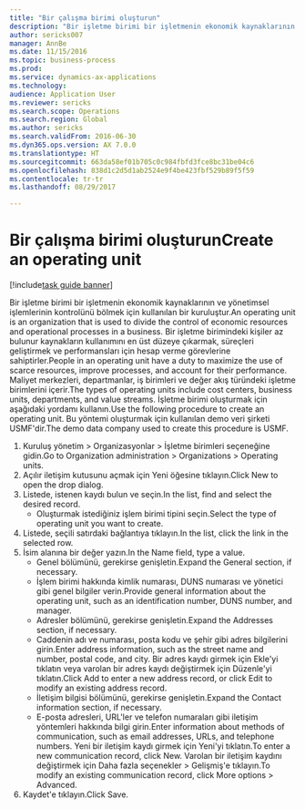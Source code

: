 ```yaml
--- 
title: "Bir çalışma birimi oluşturun"
description: "Bir işletme birimi bir işletmenin ekonomik kaynaklarının ve yönetimsel işlemlerinin kontrolünü bölmek için kullanılan bir kuruluştur."
author: sericks007
manager: AnnBe
ms.date: 11/15/2016
ms.topic: business-process
ms.prod: 
ms.service: dynamics-ax-applications
ms.technology: 
audience: Application User
ms.reviewer: sericks
ms.search.scope: Operations
ms.search.region: Global
ms.author: sericks
ms.search.validFrom: 2016-06-30
ms.dyn365.ops.version: AX 7.0.0
ms.translationtype: HT
ms.sourcegitcommit: 663da58ef01b705c0c984fbfd3fce8bc31be04c6
ms.openlocfilehash: 838d1c2d5d1ab2524e9f4be423fbf529b89f5f59
ms.contentlocale: tr-tr
ms.lasthandoff: 08/29/2017

---
```

# <a name="create-an-operating-unit"></a><span data-ttu-id="af2c3-103">Bir çalışma birimi oluşturun</span><span class="sxs-lookup"><span data-stu-id="af2c3-103">Create an operating unit</span></span>

[!include[task guide banner](../../includes/task-guide-banner.md)]

<span data-ttu-id="af2c3-104">Bir işletme birimi bir işletmenin ekonomik kaynaklarının ve yönetimsel işlemlerinin kontrolünü bölmek için kullanılan bir kuruluştur.</span><span class="sxs-lookup"><span data-stu-id="af2c3-104">An operating unit is an organization that is used to divide the control of economic resources and operational processes in a business.</span></span> <span data-ttu-id="af2c3-105">Bir işletme birimindeki kişiler az bulunur kaynakların kullanımını en üst düzeye çıkarmak, süreçleri geliştirmek ve performansları için hesap verme görevlerine sahiptirler.</span><span class="sxs-lookup"><span data-stu-id="af2c3-105">People in an operating unit have a duty to maximize the use of scarce resources, improve processes, and account for their performance.</span></span> <span data-ttu-id="af2c3-106">Maliyet merkezleri, departmanlar, iş birimleri ve değer akış türündeki işletme birimlerini içerir.</span><span class="sxs-lookup"><span data-stu-id="af2c3-106">The types of operating units include cost centers, business units, departments, and value streams.</span></span> <span data-ttu-id="af2c3-107">İşletme birimi oluşturmak için aşağıdaki yordamı kullanın.</span><span class="sxs-lookup"><span data-stu-id="af2c3-107">Use the following procedure to create an operating unit.</span></span> <span data-ttu-id="af2c3-108">Bu yöntemi oluşturmak için kullanılan demo veri şirketi USMF'dir.</span><span class="sxs-lookup"><span data-stu-id="af2c3-108">The demo data company used to create this procedure is USMF.</span></span>

1. <span data-ttu-id="af2c3-109">Kuruluş yönetim > Organizasyonlar > İşletme birimleri seçeneğine gidin.</span><span class="sxs-lookup"><span data-stu-id="af2c3-109">Go to Organization administration > Organizations > Operating units.</span></span>
2. <span data-ttu-id="af2c3-110">Açılır iletişim kutusunu açmak için Yeni öğesine tıklayın.</span><span class="sxs-lookup"><span data-stu-id="af2c3-110">Click New to open the drop dialog.</span></span>
3. <span data-ttu-id="af2c3-111">Listede, istenen kaydı bulun ve seçin.</span><span class="sxs-lookup"><span data-stu-id="af2c3-111">In the list, find and select the desired record.</span></span>
    * <span data-ttu-id="af2c3-112">Oluşturmak istediğiniz işlem birimi tipini seçin.</span><span class="sxs-lookup"><span data-stu-id="af2c3-112">Select the type of operating unit you want to create.</span></span>  
4. <span data-ttu-id="af2c3-113">Listede, seçili satırdaki bağlantıya tıklayın.</span><span class="sxs-lookup"><span data-stu-id="af2c3-113">In the list, click the link in the selected row.</span></span>
5. <span data-ttu-id="af2c3-114">İsim alanına bir değer yazın.</span><span class="sxs-lookup"><span data-stu-id="af2c3-114">In the Name field, type a value.</span></span>
    * <span data-ttu-id="af2c3-115">Genel bölümünü, gerekirse genişletin.</span><span class="sxs-lookup"><span data-stu-id="af2c3-115">Expand the General section, if necessary.</span></span>  
    * <span data-ttu-id="af2c3-116">İşlem birimi hakkında kimlik numarası, DUNS numarası ve yönetici gibi genel bilgiler verin.</span><span class="sxs-lookup"><span data-stu-id="af2c3-116">Provide general information about the operating unit, such as an identification number, DUNS number, and manager.</span></span>    
    * <span data-ttu-id="af2c3-117">Adresler bölümünü, gerekirse genişletin.</span><span class="sxs-lookup"><span data-stu-id="af2c3-117">Expand the Addresses section, if necessary.</span></span>  
    * <span data-ttu-id="af2c3-118">Caddenin adı ve numarası, posta kodu ve şehir gibi adres bilgilerini girin.</span><span class="sxs-lookup"><span data-stu-id="af2c3-118">Enter address information, such as the street name and number, postal code, and city.</span></span> <span data-ttu-id="af2c3-119">Bir adres kaydı girmek için Ekle'yi tıklatın veya varolan bir adres kaydı değiştirmek için Düzenle'yi tıklatın.</span><span class="sxs-lookup"><span data-stu-id="af2c3-119">Click Add to enter a new address record, or click Edit to modify an existing address record.</span></span>   
    * <span data-ttu-id="af2c3-120">İletişim bilgisi bölümünü, gerekirse genişletin.</span><span class="sxs-lookup"><span data-stu-id="af2c3-120">Expand the Contact information section, if necessary.</span></span>  
    * <span data-ttu-id="af2c3-121">E-posta adresleri, URL'ler ve telefon numaraları gibi iletişim yöntemleri hakkında bilgi girin.</span><span class="sxs-lookup"><span data-stu-id="af2c3-121">Enter information about methods of communication, such as email addresses, URLs, and telephone numbers.</span></span> <span data-ttu-id="af2c3-122">Yeni bir iletişim kaydı girmek için Yeni'yi tıklatın.</span><span class="sxs-lookup"><span data-stu-id="af2c3-122">To enter a new communication record, click New.</span></span> <span data-ttu-id="af2c3-123">Varolan bir iletişim kaydını değiştirmek için Daha fazla seçenekler > Gelişmiş'e tıklayın.</span><span class="sxs-lookup"><span data-stu-id="af2c3-123">To modify an existing communication record, click More options > Advanced.</span></span>   
6. <span data-ttu-id="af2c3-124">Kaydet'e tıklayın.</span><span class="sxs-lookup"><span data-stu-id="af2c3-124">Click Save.</span></span>


